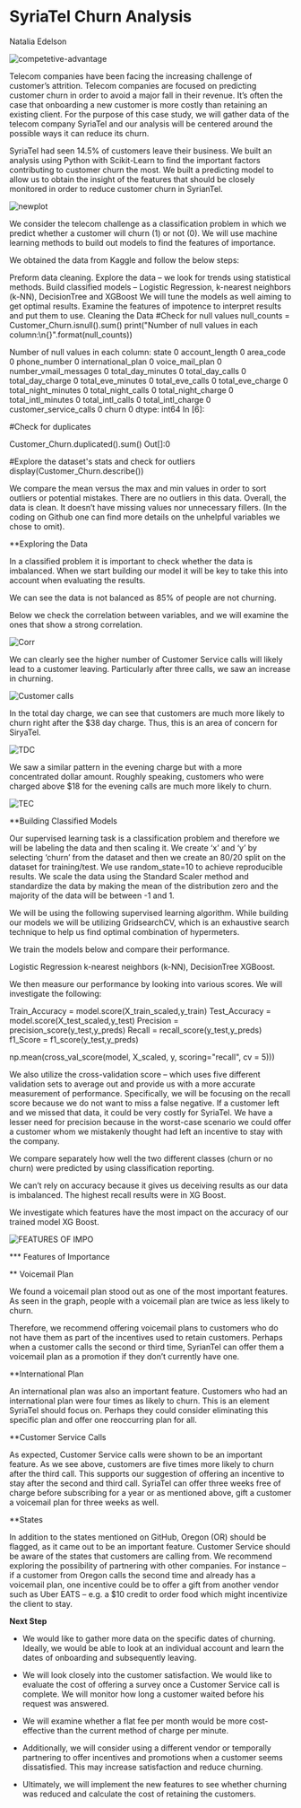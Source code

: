 # SyriaTel Churn Analysis

Natalia Edelson

![competetive-advantage](https://user-images.githubusercontent.com/44559346/141393806-e233960f-df8b-4fe0-b6be-27fd472518e7.jpeg)


Telecom companies have been facing the increasing challenge of customer’s attrition. Telecom companies are focused on predicting customer churn in order to avoid a major fall in their revenue. It’s often the case that onboarding a new customer is more costly than retaining an existing client. For the purpose of this case study, we will gather data of the telecom company SyriaTel and our analysis will be centered around the possible ways it can reduce its churn.

SyriaTel had seen 14.5% of customers leave their business. We built an analysis using Python with Scikit-Learn to find the important factors contributing to customer churn the most. We built a predicting model to allow us to obtain the insight of the features that should be closely monitored in order to reduce customer churn in SyrianTel.



![newplot](https://user-images.githubusercontent.com/44559346/141393825-5ae4612e-6b6c-4b26-a27e-757eb6b65f80.png)





We consider the telecom challenge as a classification problem in which we predict whether a customer will churn (1) or not (0). We will use machine learning methods to build out models to find the features of importance.

We obtained the data from Kaggle and follow the below steps:

Preform data cleaning.
Explore the data – we look for trends using statistical methods.
Build classified models – Logistic Regression, k-nearest neighbors (k-NN), DecisionTree and XGBoost
We will tune the models as well aiming to get optimal results.
Examine the features of impotence to interpret results and put them to use.
Cleaning the Data
#Check for null values
null_counts = Customer_Churn.isnull().sum()
print("Number of null values in each column:\n{}".format(null_counts))

Number of null values in each column:
state                     0
account_length            0
area_code                 0
phone_number              0
international_plan        0
voice_mail_plan           0
number_vmail_messages     0
total_day_minutes         0
total_day_calls           0
total_day_charge          0
total_eve_minutes         0
total_eve_calls           0
total_eve_charge          0
total_night_minutes       0
total_night_calls         0
total_night_charge        0
total_intl_minutes        0
total_intl_calls          0
total_intl_charge         0
customer_service_calls    0
churn                     0
dtype: int64
In [6]:



#Check for duplicates

Customer_Churn.duplicated().sum()
Out[]:0
 

#Explore the dataset's stats and check for outliers 
display(Customer_Churn.describe())


We compare the mean versus the max and min values in order to sort outliers or potential mistakes. There are no outliers in this data. Overall, the data is clean. It doesn’t have missing values nor unnecessary fillers. (In the coding on Github one can find more details on the unhelpful variables we chose to omit).

**Exploring the Data

In a classified problem it is important to check whether the data is imbalanced. When we start building our model it will be key to take this into account when evaluating the results.

We can see the data is not balanced as 85% of people are not churning.

Below we check the correlation between variables, and we will examine the ones that show a strong correlation.


![Corr](https://user-images.githubusercontent.com/44559346/141393888-8c2eba21-6183-4c6f-a818-254cd2d7441b.png)


We can clearly see the higher number of Customer Service calls will likely lead to a customer leaving. Particularly after three calls, we saw an increase in churning.





![Customer calls ](https://user-images.githubusercontent.com/44559346/141393943-927e95c5-b36d-430e-9109-d9571fa298b4.png)




In the total day charge, we can see that customers are much more likely to churn right after the $38 day charge. Thus, this is an area of concern for SiryaTel.




![TDC](https://user-images.githubusercontent.com/44559346/141393954-ae6d68d0-31a3-4afc-85c8-80b83e0dc367.png)



We saw a similar pattern in the evening charge but with a more concentrated dollar amount. Roughly speaking, customers who were charged above $18 for the evening calls are much more likely to churn.

![TEC](https://user-images.githubusercontent.com/44559346/141393959-9e9e0401-43a0-40bd-8ee3-aae6562a8888.png)


**Building Classified Models

Our supervised learning task is a classification problem and therefore we will be labeling the data and then scaling it. We create ‘x’ and ‘y’ by selecting ‘churn’ from the dataset and then we create an 80/20 split on the dataset for training/test. We use random_state=10 to achieve reproducible results. We scale the data using the Standard Scaler method and standardize the data by making the mean of the distribution zero and the majority of the data will be between -1 and 1.

We will be using the following supervised learning algorithm. While building our models we will be utilizing GridsearchCV, which is an exhaustive search technique to help us find optimal combination of hypermeters.

We train the models below and compare their performance.

Logistic Regression k-nearest neighbors (k-NN), DecisionTree XGBoost.

We then measure our performance by looking into various scores. We will investigate the following:

Train_Accuracy = model.score(X_train_scaled,y_train)
Test_Accuracy = model.score(X_test_scaled,y_test)
Precision = precision_score(y_test,y_preds)
Recall = recall_score(y_test,y_preds)
f1_Score = f1_score(y_test,y_preds)

np.mean(cross_val_score(model, X_scaled, y, scoring="recall", cv = 5)))


We also utilize the cross-validation score – which uses five different validation sets to average out and provide us with a more accurate measurement of performance. Specifically, we will be focusing on the recall score because we do not want to miss a false negative. If a customer left and we missed that data, it could be very costly for SyriaTel. We have a lesser need for precision because in the worst-case scenario we could offer a customer whom we mistakenly thought had left an incentive to stay with the company.

We compare separately how well the two different classes (churn or no churn) were predicted by using classification reporting.

We can’t rely on accuracy because it gives us deceiving results as our data is imbalanced. The highest recall results were in XG Boost.


We investigate which features have the most impact on the accuracy of our trained model XG Boost.


![FEATURES OF IMPO](https://user-images.githubusercontent.com/44559346/141394009-c32aeada-1e59-434d-815e-39be13048f21.png)



*** Features of Importance

** Voicemail Plan

We found a voicemail plan stood out as one of the most important features. As seen in the graph, people with a voicemail plan are twice as less likely to churn.

Therefore, we recommend offering voicemail plans to customers who do not have them as part of the incentives used to retain customers. Perhaps when a customer calls the second or third time, SyrianTel can offer them a voicemail plan as a promotion if they don’t currently have one.

**International Plan

An international plan was also an important feature. Customers who had an international plan were four times as likely to churn. This is an element SyriaTel should focus on. Perhaps they could consider eliminating this specific plan and offer one reoccurring plan for all.

**Customer Service Calls

As expected, Customer Service calls were shown to be an important feature. As we see above, customers are five times more likely to churn after the third call. This supports our suggestion of offering an incentive to stay after the second and third call. SyriaTel can offer three weeks free of charge before subscribing for a year or as mentioned above, gift a customer a voicemail plan for three weeks as well.

**States

In addition to the states mentioned on GitHub, Oregon (OR) should be flagged, as it came out to be an important feature. Customer Service should be aware of the states that customers are calling from. We recommend exploring the possibility of partnering with other companies. For instance – if a customer from Oregon calls the second time and already has a voicemail plan, one incentive could be to offer a gift from another vendor such as Uber EATS – e.g. a $10 credit to order food which might incentivize the client to stay.

**Next Step**

- We would like to gather more data on the specific dates of churning. Ideally, we would be able to look at an individual account and learn the dates of onboarding and subsequently leaving.

- We will look closely into the customer satisfaction. We would like to evaluate the cost of offering a survey once a Customer Service call is complete. We will monitor how long a customer waited before his request was answered.

- We will examine whether a flat fee per month would be more cost-effective than the current method of charge per minute.

- Additionally, we will consider using a different vendor or temporally partnering to offer incentives and promotions when a customer seems dissatisfied. This may increase satisfaction and reduce churning.

- Ultimately, we will implement the new features to see whether churning was reduced and calculate the cost of retaining the customers.
